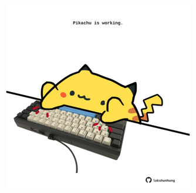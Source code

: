 <!-- built at 07/08/2024, 01:27:05 UTC -->
<p align="center">
  <img width="500" height="500" src="./ReadmeImage.svg">
</p>
